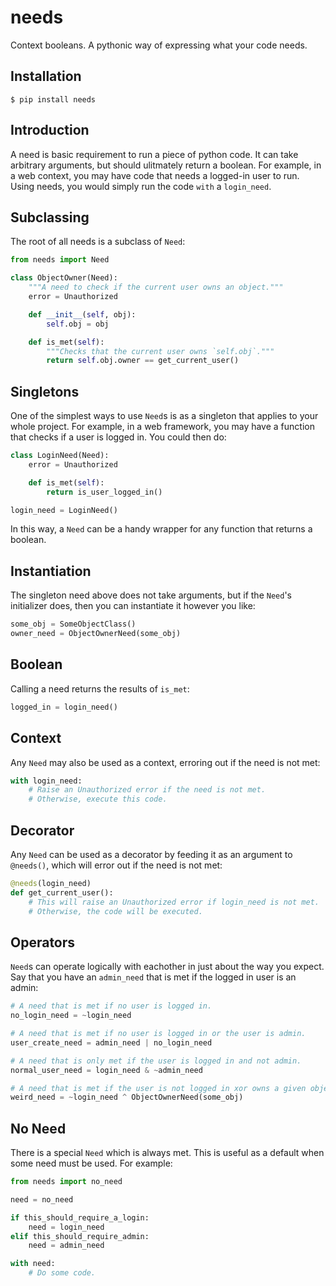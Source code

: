 needs
=====

Context booleans.  A pythonic way of expressing what your code needs.


Installation
------------

```
$ pip install needs
```


Introduction
------------

A need is basic requirement to run a piece of python code.  It can take
arbitrary arguments, but should ulitmately return a boolean.  For example, in
a web context, you may have code that needs a logged-in user to run.  Using
needs, you would simply run the code `with` a `login_need`.


Subclassing
-----------

The root of all needs is a subclass of `Need`:

```python
from needs import Need

class ObjectOwner(Need):
    """A need to check if the current user owns an object."""
    error = Unauthorized

    def __init__(self, obj):
        self.obj = obj

    def is_met(self):
        """Checks that the current user owns `self.obj`."""
        return self.obj.owner == get_current_user()
```


Singletons
----------

One of the simplest ways to use `Need`s is as a singleton that applies to your
whole project.  For example, in a web framework, you may have a function that
checks if a user is logged in.  You could then do:

```python
class LoginNeed(Need):
    error = Unauthorized

    def is_met(self):
        return is_user_logged_in()

login_need = LoginNeed()
```

In this way, a `Need` can be a handy wrapper for any function that returns a
boolean.


Instantiation
-------------

The singleton need above does not take arguments, but if the `Need`'s
initializer does, then you can instantiate it however you like:

```python
some_obj = SomeObjectClass()
owner_need = ObjectOwnerNeed(some_obj)
```


Boolean
-------

Calling a need returns the results of `is_met`:

```python
logged_in = login_need()
```


Context
-------

Any `Need` may also be used as a context, erroring out if the need is not met:

```python
with login_need:
    # Raise an Unauthorized error if the need is not met.
    # Otherwise, execute this code.
```


Decorator
---------

Any `Need` can be used as a decorator by feeding it as an argument to
`@needs()`, which will error out if the need is not met:

```python
@needs(login_need)
def get_current_user():
    # This will raise an Unauthorized error if login_need is not met.
    # Otherwise, the code will be executed.
```


Operators
---------

`Need`s can operate logically with eachother in just about the way you expect.
Say that you have an `admin_need` that is met if the logged in user is an
admin:

```python
# A need that is met if no user is logged in.
no_login_need = ~login_need
```

```python
# A need that is met if no user is logged in or the user is admin.
user_create_need = admin_need | no_login_need
```

```python
# A need that is only met if the user is logged in and not admin.
normal_user_need = login_need & ~admin_need
```

```python
# A need that is met if the user is not logged in xor owns a given object.
weird_need = ~login_need ^ ObjectOwnerNeed(some_obj)
```


No Need
-------

There is a special `Need` which is always met.  This is useful as a default
when some need must be used.  For example:

```python
from needs import no_need

need = no_need

if this_should_require_a_login:
    need = login_need
elif this_should_require_admin:
    need = admin_need

with need:
    # Do some code.
```
